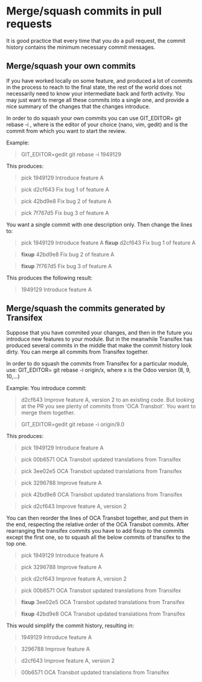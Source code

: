 # Merge/squash commits in pull requests
It is good practice that every time that you do a pull request, the commit history contains the minimum necessary commit messages.

## Merge/squash your own commits
 If you have worked locally on some feature, and produced a lot of commits in the process to reach to the final state, the rest of the world does not necessarily need to know your intermediate back and forth activity. You may just want to merge all these commits into a single one, and provide a nice summary of the changes that the changes introduce.

In order to do squash your own commits you can use
GIT_EDITOR=<editor> git rebase -i <first commit>
, where <editor> is the editor of your choice (nano, vim, gedit) and <first commit> is the commit from which you want to start the review.

Example:
> GIT_EDITOR=gedit git rebase -i 1949129

This produces:
> pick 1949129 Introduce feature A

> pick d2cf643 Fix bug 1 of feature A

> pick 42bd9e8 Fix bug 2 of feature A

> pick 7f767d5 Fix bug 3 of feature A

You want a single commit with one description only. Then change the lines to:

> pick 1949129 Introduce feature A
> __fixup__ d2cf643 Fix bug 1 of feature A

> __fixup__ 42bd9e8 Fix bug 2 of feature A

> __fixup__ 7f767d5 Fix bug 3 of feature A

This produces the following result:
> 1949129 Introduce feature A


## Merge/squash the commits generated by Transifex
Suppose that you have commited your changes, and then in the future you introduce new features to your module. But in the meanwhile Transifex has produced several commits in the middle that make the commit history look dirty. You can merge all commits from Transifex together.

In order to do squash the commits from Transifex for a particular module, use:
GIT_EDITOR=<editor> git rebase -i origin/x, where x is the Odoo version (8, 9, 10,...)

Example:
You introduce commit:
> d2cf643 Improve feature A, version 2
to an existing code. But looking at the PR you see plenty of commits from 'OCA Transbot'. You want to merge them together.

> GIT_EDITOR=gedit git rebase -i origin/9.0

This produces:
> pick 1949129 Introduce feature A

> pick 00b6571 OCA Transbot updated translations from Transifex

> pick 3ee02e5 OCA Transbot updated translations from Transifex

> pick 3296788 Improve feature A

> pick 42bd9e8 OCA Transbot updated translations from Transifex

> pick d2cf643 Improve feature A, version 2

You can then reorder the lines of OCA Transbot together, and put them in the end, respecting the relative order of the OCA Transbot commits. After rearranging the transifex commits you have to add fixup to the commits except the first one, so to squash all the below commits of transifex to the top one.

> pick 1949129 Introduce feature A

> pick 3296788 Improve feature A

> pick d2cf643 Improve feature A, version 2

> pick 00b6571 OCA Transbot updated translations from Transifex

> __fixup__ 3ee02e5 OCA Transbot updated translations from Transifex

> __fixup__ 42bd9e8 OCA Transbot updated translations from Transifex

This would simplify the commit history, resulting in:

> 1949129 Introduce feature A

> 3296788 Improve feature A

> d2cf643 Improve feature A, version 2

> 00b6571 OCA Transbot updated translations from Transifex





